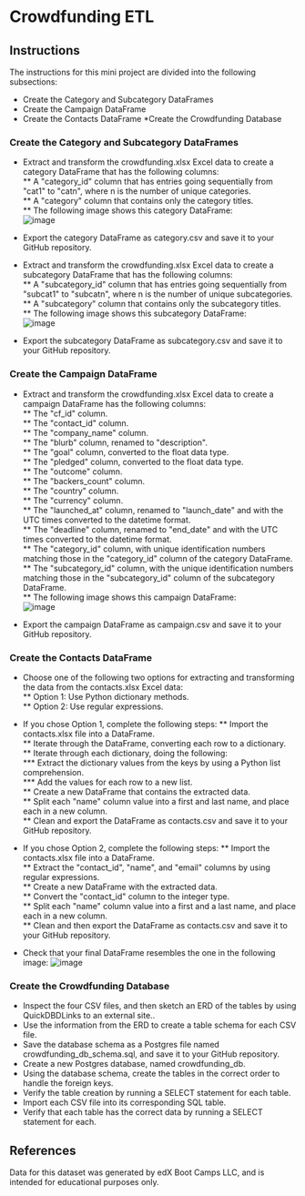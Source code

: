 # Crowdfunding ETL

## Instructions
The instructions for this mini project are divided into the following subsections:
* Create the Category and Subcategory DataFrames
* Create the Campaign DataFrame
* Create the Contacts DataFrame
*Create the Crowdfunding Database

### Create the Category and Subcategory DataFrames
* Extract and transform the crowdfunding.xlsx Excel data to create a category DataFrame that has the following columns:  
** A "category_id" column that has entries going sequentially from "cat1" to "catn", where n is the number of unique categories.  
** A "category" column that contains only the category titles.  
** The following image shows this category DataFrame:   
![image](https://user-images.githubusercontent.com/116036703/236896953-e2113b7d-8c09-4208-9b47-5944680480b6.png)

* Export the category DataFrame as category.csv and save it to your GitHub repository.
* Extract and transform the crowdfunding.xlsx Excel data to create a subcategory DataFrame that has the following columns:    
** A "subcategory_id" column that has entries going sequentially from "subcat1" to "subcatn", where n is the number of unique subcategories.   
** A "subcategory" column that contains only the subcategory titles.   
** The following image shows this subcategory DataFrame:   
![image](https://user-images.githubusercontent.com/116036703/236897203-ca4a2369-a5ad-4c58-a6d4-a7c849793226.png)

* Export the subcategory DataFrame as subcategory.csv and save it to your GitHub repository.

### Create the Campaign DataFrame
* Extract and transform the crowdfunding.xlsx Excel data to create a campaign DataFrame has the following columns:    
** The "cf_id" column.   
** The "contact_id" column.   
** The "company_name" column.   
** The "blurb" column, renamed to "description".  
** The "goal" column, converted to the float data type.  
** The "pledged" column, converted to the float data type.  
** The "outcome" column.  
** The "backers_count" column.  
** The "country" column.  
** The "currency" column.  
** The "launched_at" column, renamed to "launch_date" and with the UTC times converted to the datetime format.   
** The "deadline" column, renamed to "end_date" and with the UTC times converted to the datetime format.  
** The "category_id" column, with unique identification numbers matching those in the "category_id" column of the category DataFrame.  
** The "subcategory_id" column, with the unique identification numbers matching those in the "subcategory_id" column of the subcategory DataFrame.  
** The following image shows this campaign DataFrame:   
![image](https://user-images.githubusercontent.com/116036703/236897691-d04735d1-f310-4a3e-8040-d6347d99260c.png)

* Export the campaign DataFrame as campaign.csv and save it to your GitHub repository.

### Create the Contacts DataFrame
* Choose one of the following two options for extracting and transforming the data from the contacts.xlsx Excel data:   
** Option 1: Use Python dictionary methods.  
** Option 2: Use regular expressions.  

* If you chose Option 1, complete the following steps:
** Import the contacts.xlsx file into a DataFrame.  
** Iterate through the DataFrame, converting each row to a dictionary.  
** Iterate through each dictionary, doing the following:  
*** Extract the dictionary values from the keys by using a Python list comprehension.  
*** Add the values for each row to a new list.  
** Create a new DataFrame that contains the extracted data.  
** Split each "name" column value into a first and last name, and place each in a new column.  
** Clean and export the DataFrame as contacts.csv and save it to your GitHub repository. 

* If you chose Option 2, complete the following steps:
** Import the contacts.xlsx file into a DataFrame.  
** Extract the "contact_id", "name", and "email" columns by using regular expressions.  
** Create a new DataFrame with the extracted data.  
** Convert the "contact_id" column to the integer type.  
** Split each "name" column value into a first and a last name, and place each in a new column.  
** Clean and then export the DataFrame as contacts.csv and save it to your GitHub repository.  

* Check that your final DataFrame resembles the one in the following image:
![image](https://user-images.githubusercontent.com/116036703/236898654-afdd85a7-6e3c-4b79-a963-44a685ffff8c.png)

### Create the Crowdfunding Database
* Inspect the four CSV files, and then sketch an ERD of the tables by using QuickDBDLinks to an external site..
* Use the information from the ERD to create a table schema for each CSV file.
* Save the database schema as a Postgres file named crowdfunding_db_schema.sql, and save it to your GitHub repository.
* Create a new Postgres database, named crowdfunding_db.
* Using the database schema, create the tables in the correct order to handle the foreign keys.
* Verify the table creation by running a SELECT statement for each table.
* Import each CSV file into its corresponding SQL table.
* Verify that each table has the correct data by running a SELECT statement for each.

## References
Data for this dataset was generated by edX Boot Camps LLC, and is intended for educational purposes only.
